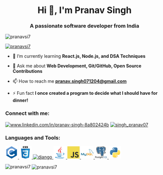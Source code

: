 <h1 align="center">Hi 👋, I'm Pranav Singh</h1>
<h3 align="center">A passionate software developer from India</h3>

<p align="left"> <img src="https://komarev.com/ghpvc/?username=pranavsi7&label=Profile%20views&color=0e75b6&style=flat" alt="pranavsi7" /> </p>

<p align="left"> <a href="https://github.com/ryo-ma/github-profile-trophy"><img src="https://github-profile-trophy.vercel.app/?username=pranavsi7" alt="pranavsi7" /></a> </p>

- 🌱 I’m currently learning **React.js, Node.js, and DSA Techniques**

- 💬 Ask me about **Web Development, Git/GitHub, Open Source Contributions**

- 📫 How to reach me **pranav.singh071204@gmail.com**

- ⚡ Fun fact **I once created a program to decide what I should have for dinner!**

<h3 align="left">Connect with me:</h3>
<p align="left">
<a href="https://linkedin.com/in/www.linkedin.com/in/pranav-singh-8a802424b" target="blank"><img align="center" src="https://raw.githubusercontent.com/rahuldkjain/github-profile-readme-generator/master/src/images/icons/Social/linked-in-alt.svg" alt="www.linkedin.com/in/pranav-singh-8a802424b" height="30" width="40" /></a>
<a href="https://instagram.com/singh_pranav07" target="blank"><img align="center" src="https://raw.githubusercontent.com/rahuldkjain/github-profile-readme-generator/master/src/images/icons/Social/instagram.svg" alt="singh_pranav07" height="30" width="40" /></a>
</p>

<h3 align="left">Languages and Tools:</h3>
<p align="left"> <a href="https://www.cprogramming.com/" target="_blank" rel="noreferrer"> <img src="https://raw.githubusercontent.com/devicons/devicon/master/icons/c/c-original.svg" alt="c" width="40" height="40"/> </a> <a href="https://www.w3schools.com/css/" target="_blank" rel="noreferrer"> <img src="https://raw.githubusercontent.com/devicons/devicon/master/icons/css3/css3-original-wordmark.svg" alt="css3" width="40" height="40"/> </a> <a href="https://www.djangoproject.com/" target="_blank" rel="noreferrer"> <img src="https://cdn.worldvectorlogo.com/logos/django.svg" alt="django" width="40" height="40"/> </a> <a href="https://www.java.com" target="_blank" rel="noreferrer"> <img src="https://raw.githubusercontent.com/devicons/devicon/master/icons/java/java-original.svg" alt="java" width="40" height="40"/> </a> <a href="https://developer.mozilla.org/en-US/docs/Web/JavaScript" target="_blank" rel="noreferrer"> <img src="https://raw.githubusercontent.com/devicons/devicon/master/icons/javascript/javascript-original.svg" alt="javascript" width="40" height="40"/> </a> <a href="https://www.mysql.com/" target="_blank" rel="noreferrer"> <img src="https://raw.githubusercontent.com/devicons/devicon/master/icons/mysql/mysql-original-wordmark.svg" alt="mysql" width="40" height="40"/> </a> <a href="https://www.postgresql.org" target="_blank" rel="noreferrer"> <img src="https://raw.githubusercontent.com/devicons/devicon/master/icons/postgresql/postgresql-original-wordmark.svg" alt="postgresql" width="40" height="40"/> </a> <a href="https://www.python.org" target="_blank" rel="noreferrer"> <img src="https://raw.githubusercontent.com/devicons/devicon/master/icons/python/python-original.svg" alt="python" width="40" height="40"/> </a> </p>

<p><img align="left" src="https://github-readme-stats.vercel.app/api/top-langs?username=pranavsi7&show_icons=true&locale=en&layout=compact" alt="pranavsi7" /></p>

<p>&nbsp;<img align="center" src="https://github-readme-stats.vercel.app/api?username=pranavsi7&show_icons=true&locale=en" alt="pranavsi7" /></p>
